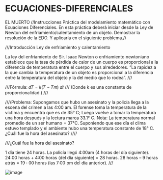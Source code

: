 # ECUACIONES-DIFERENCIALES
EL MUERTO 
//Instrucciones 
Práctica del modelamiento matemático con Ecuaciones Diferenciales. 
En 	esta 	práctica 	deberá 	iniciar 	desde 	la 	Ley 	de 	Newton 	del enfriamiento/calentamiento de un objeto. 
Demostrar la resolución de la EDO. 
Y aplicarla en el siguiente problema.// 

///Introducción 
Ley de enfriamiento y calentamiento 
 
La ley del enfriamiento de Sir. Isaac Newton o enfriamiento newtoniano establece que la tasa de pérdida de calor de un cuerpo es proporcional a la diferencia de temperatura entre el cuerpo y sus alrededores. 
“La rapidez a la que cambia la temperatura de un objeto es proporcional a la diferencia entre la temperatura del objeto y la del medio que lo rodea”. ///

///Fórmula: 
𝑑𝑇
  = 𝑘(𝑇 − 𝑇𝑚) 
𝑑𝑡
/// (Donde k es una constante de proporcionalidad.) ///


////Problema: 
Supongamos que hubo un asesinato y la policía llega a la escena del crimen a las 4:00 am. El forense toma la temperatura de la víctima y encuentra que es de 35° C; Luego vuelve a tomar la temperatura una hora después y la lectura marca 33.1° C.  Nota: La temperatura normal promedio de un ser humano = 37°C. Suponiendo que ese día el clima estuvo templado y el ambiente hubo una temperatura constante de 18° C. ¿Cuál fue la hora del asesinato? //// 
 
 
 ///¿Cuál fue la hora del asesinato? 
 
1 día tiene 24 horas. 
La policía llegó 4:00am (4 horas del día siguiente). 
24:00 horas + 4:00 horas (del día siguiente) = 28 horas. 
28 horas – 9 horas atrás = 19 : 00 horas (las 7:00 pm del día anterior). ///

![image](https://user-images.githubusercontent.com/90293645/143720714-3c81a833-38b5-4e80-8902-1278d0673f49.png)


